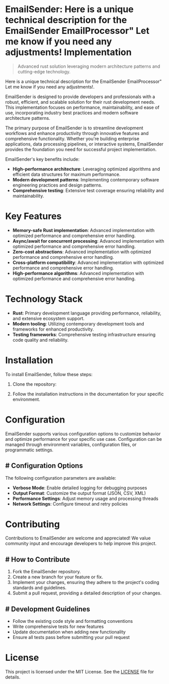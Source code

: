 <!-- fallback_EmailSender_20250804201712_78064 -->

# EmailSender: Here is a unique technical description for the EmailSender EmailProcessor" Let me know if you need any adjustments! Implementation
> Advanced rust solution leveraging modern architecture patterns and cutting-edge technology.

Here is a unique technical description for the EmailSender EmailProcessor" Let me know if you need any adjustments!.

EmailSender is designed to provide developers and professionals with a robust, efficient, and scalable solution for their rust development needs. This implementation focuses on performance, maintainability, and ease of use, incorporating industry best practices and modern software architecture patterns.

The primary purpose of EmailSender is to streamline development workflows and enhance productivity through innovative features and comprehensive functionality. Whether you're building enterprise applications, data processing pipelines, or interactive systems, EmailSender provides the foundation you need for successful project implementation.

EmailSender's key benefits include:

* **High-performance architecture**: Leveraging optimized algorithms and efficient data structures for maximum performance.
* **Modern development patterns**: Implementing contemporary software engineering practices and design patterns.
* **Comprehensive testing**: Extensive test coverage ensuring reliability and maintainability.

# Key Features

* **Memory-safe Rust implementation**: Advanced implementation with optimized performance and comprehensive error handling.
* **Async/await for concurrent processing**: Advanced implementation with optimized performance and comprehensive error handling.
* **Zero-cost abstractions**: Advanced implementation with optimized performance and comprehensive error handling.
* **Cross-platform compatibility**: Advanced implementation with optimized performance and comprehensive error handling.
* **High-performance algorithms**: Advanced implementation with optimized performance and comprehensive error handling.

# Technology Stack

* **Rust**: Primary development language providing performance, reliability, and extensive ecosystem support.
* **Modern tooling**: Utilizing contemporary development tools and frameworks for enhanced productivity.
* **Testing frameworks**: Comprehensive testing infrastructure ensuring code quality and reliability.

# Installation

To install EmailSender, follow these steps:

1. Clone the repository:


2. Follow the installation instructions in the documentation for your specific environment.

# Configuration

EmailSender supports various configuration options to customize behavior and optimize performance for your specific use case. Configuration can be managed through environment variables, configuration files, or programmatic settings.

## # Configuration Options

The following configuration parameters are available:

* **Verbose Mode**: Enable detailed logging for debugging purposes
* **Output Format**: Customize the output format (JSON, CSV, XML)
* **Performance Settings**: Adjust memory usage and processing threads
* **Network Settings**: Configure timeout and retry policies

# Contributing

Contributions to EmailSender are welcome and appreciated! We value community input and encourage developers to help improve this project.

## # How to Contribute

1. Fork the EmailSender repository.
2. Create a new branch for your feature or fix.
3. Implement your changes, ensuring they adhere to the project's coding standards and guidelines.
4. Submit a pull request, providing a detailed description of your changes.

## # Development Guidelines

* Follow the existing code style and formatting conventions
* Write comprehensive tests for new features
* Update documentation when adding new functionality
* Ensure all tests pass before submitting your pull request

# License

This project is licensed under the MIT License. See the [LICENSE](https://github.com/Coralnws/EmailSender/blob/main/LICENSE) file for details.
